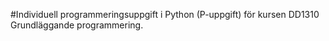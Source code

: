 #Individuell programmeringsuppgift i Python (P-uppgift) för kursen DD1310 Grundläggande programmering.
